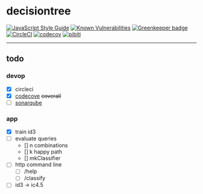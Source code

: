 # decisiontree
[![JavaScript Style Guide](https://img.shields.io/badge/code_style-standard-brightgreen.svg)](https://standardjs.com)
[![Known Vulnerabilities](https://snyk.io/test/github/itacirgabral/dc/badge.svg?targetFile=package.json)](https://snyk.io/test/github/itacirgabral/dc?targetFile=package.json)
[![Greenkeeper badge](https://badges.greenkeeper.io/itacirgabral/dc.svg)](https://greenkeeper.io/)
[![CircleCI](https://circleci.com/gh/itacirgabral/dc.svg?style=svg)](https://circleci.com/gh/itacirgabral/dc) 
[![codecov](https://codecov.io/gh/itacirgabral/dc/branch/master/graph/badge.svg)](https://codecov.io/gh/itacirgabral/dc)
[![pibiti](https://img.shields.io/badge/pitivi-cnpq-blue.svg)](http://lavi.ic.ufmt.br/davi/en/)

----

## todo
### devop
- [x] circleci
- [x] [codecove](https://codecov.io/gh/itacirgabral/dc/tree/master/src) ~~coverall~~
- [ ] [sonarqube](https://www.sonarqube.org/)

### app
- [x] train id3
- [ ] evaluate queries
    - [] n combinations
    - [] k happy path
    - [] mkClassifier
- [ ] http command line
    - [ ] /help
    - [ ] /classify
- [ ] id3 -> ic4.5